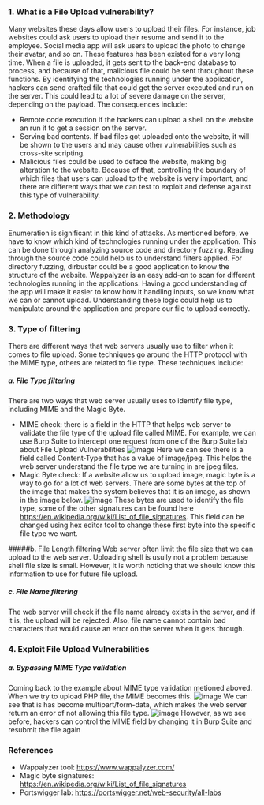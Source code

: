 ### 1. What is a File Upload vulnerability?
Many websites these days allow users to upload their files. For instance, job websites could ask users to upload their resume and send it to the employee. Social media 
app will ask users to upload the photo to change their avatar, and so on. These features has been existed for a very long time. When a file is uploaded, it gets sent to 
the back-end database to process, and because of that, malicious file could be sent throughout these functions. 
By identifying the technologies running under the application, hackers can send crafted file that could get the server executed and run on the server. This could lead to a lot of severe damage on the server, depending on the payload. The consequences include:
- Remote code execution if the hackers can upload a shell on the website an run it to get a session on the server.
- Serving bad contents. If bad files got uploaded onto the website, it will be shown to the users and may cause other vulnerabilities such as cross-site scripting.
- Malicious files could be used to deface the website, making big alteration to the website.
Because of that, controlling the boundary of which files that users can upload to the website is very important, and there are different ways that we can test to exploit and defense against this type of vulnerability.

### 2. Methodology
Enumeration is significant in this kind of attacks. As mentioned before, we have to know which kind of technologies running under the application. This can be done through analyzing source code and directory fuzzing. Reading through the source code could help us to understand filters applied. For directory fuzzing, dirbuster could be a good application to know the structure of the website. Wappalyzer is an easy add-on to scan for different technologies running in the applications. Having a good understanding of the app will make it easier to know how it handling inputs, so we know what we can or cannot upload. Understanding these logic could help us to manipulate around the application and prepare our file to upload correctly. 

### 3. Type of filtering
There are different ways that web servers usually use to filter when it comes to file upload. Some techniques go around the HTTP protocol with the MIME type, others are related to file type. These techniques include:

##### a. File Type filtering
There are two ways that web server usually uses to identify file type, including MIME and the Magic Byte. 
- MIME check: there is a field in the HTTP that helps web server to validate the file type of the upload file called MIME. For example, we can use Burp Suite to intercept one request from one of the Burp Suite lab about File Upload Vulnerabilities
![image](https://user-images.githubusercontent.com/112114250/223302105-b045411e-7114-44b2-8190-3c35018b652c.png)
Here we can see there is a field called Content-Type that has a value of image/jpeg. This helps the web server understand the file type we are turning in are jpeg files. 
- Magic Byte check: If a website allow us to upload image, magic byte is a way to go for a lot of web servers. There are some bytes at the top of the image that makes the system believes that it is an image, as shown in the image below.
![image](https://user-images.githubusercontent.com/112114250/223307414-07c4b13c-b7a4-475d-b2fb-06a770b914fc.png)
These bytes are used to identify the file type, some of the other signatures can be found here https://en.wikipedia.org/wiki/List_of_file_signatures. This field can be changed using hex editor tool to change these first byte into the specific file type we want.

#####b. File Length filtering
Web server often limit the file size that we can upload to the web server. Uploading shell is usully not a problem because shell file size is small. However, it is worth noticing that we should know this information to use for future file upload.

##### c. File Name filtering
The web server will check if the file name already exists in the server, and if it is, the upload will be rejected. Also, file name cannot contain bad characters that would cause an error on the server when it gets through.

### 4. Exploit File Upload Vulnerabilities

##### a. Bypassing MIME Type validation
Coming back to the example about MIME type validation metioned aboved. When we try to upload PHP file, the MIME becomes this.
![image](https://user-images.githubusercontent.com/112114250/223304899-728f7dc6-0628-4f2a-94b1-d051ed010997.png)
We can see that is has become multipart/form-data, which makes the web server return an error of not allowing this file type.
![image](https://user-images.githubusercontent.com/112114250/223305208-fa0c1ea7-8738-4f44-9c0e-e7332f95dcf2.png)
However, as we see before, hackers can control the MIME field by changing it in Burp Suite and resubmit the file again

### References
- Wappalyzer tool: https://www.wappalyzer.com/
- Magic byte signatures: https://en.wikipedia.org/wiki/List_of_file_signatures
- Portswigger lab: https://portswigger.net/web-security/all-labs

